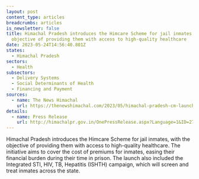 ```yaml
---
layout: post
content_type: articles
breadcrumbs: articles
is_newsletter: false
title: Himachal Pradesh introduces the Himcare Scheme for jail inmates, with the
  objective of providing them with access to high-quality healthcare
date: 2023-05-24T14:56:40.801Z
states:
  - Himachal Pradesh
sectors:
  - Health
subsectors:
  - Delivery Systems
  - Social Determinants of Health
  - Financing and Payment
sources:
  - name: The News Himachal
    url: https://thenewshimachal.com/2023/05/himachal-pradesh-cm-launches-himcare-scheme-for-jail-inmates-ensuring-quality-healthcare/
details:
  - name: Press Release
    url: http://himachalpr.gov.in/OnePressRelease.aspx?Language=1&ID=27197
---
```

Himachal Pradesh introduces the Himcare Scheme for jail inmates, with the objective of providing them with access to high-quality healthcare. The initiative aims to cover the cost of premiums for inmates, easing their financial burden during their time in prison. The launch also included the Integrated STI, HIV, TB, Hepatitis (ISHTH) campaign, which will screen and treat inmates across the state.
